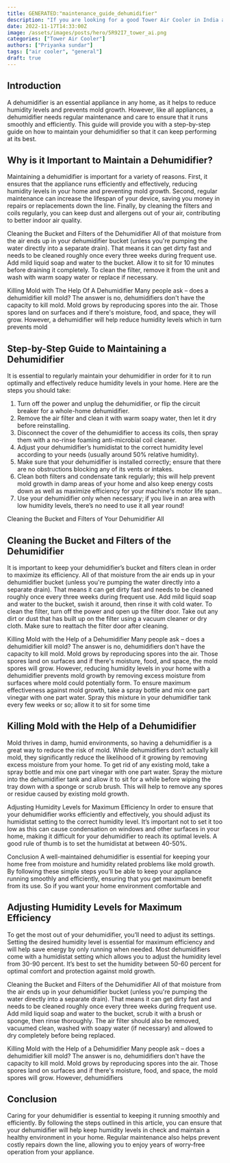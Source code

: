 ```yaml
---
title: GENERATED:"maintenance_guide_dehumidifier"
description: "If you are looking for a good Tower Air Cooler in India and are confused with multiple options, this article is for you. We look at some of the best air coolers giving bang for the buck and have created a list of all the reliable Tower Air Coolers that you can purchase today."
date: 2022-11-17T14:33:00Z
image: /assets/images/posts/hero/5R92I7_tower_ai.png
categories: ["Tower Air Cooler"]
authors: ["Priyanka sundar"]
tags: ["air cooler", "general"]
draft: true
---
```


## Introduction




A dehumidifier is an essential appliance in any home, as it helps to reduce humidity levels and prevents mold growth. However, like all appliances, a dehumidifier needs regular maintenance and care to ensure that it runs smoothly and efficiently. This guide will provide you with a step-by-step guide on how to maintain your dehumidifier so that it can keep performing at its best. 


## Why is it Important to Maintain a Dehumidifier?




Maintaining a dehumidifier is important for a variety of reasons. First, it ensures that the appliance runs efficiently and effectively, reducing humidity levels in your home and preventing mold growth. Second, regular maintenance can increase the lifespan of your device, saving you money in repairs or replacements down the line. Finally, by cleaning the filters and coils regularly, you can keep dust and allergens out of your air, contributing to better indoor air quality. 

Cleaning the Bucket and Filters of the Dehumidifier 
All of that moisture from the air ends up in your dehumidifier bucket (unless you're pumping the water directly into a separate drain). That means it can get dirty fast and needs to be cleaned roughly once every three weeks during frequent use. Add mild liquid soap and water to the bucket. Allow it to sit for 10 minutes before draining it completely. To clean the filter, remove it from the unit and wash with warm soapy water or replace if necessary. 

Killing Mold with The Help Of A Dehumidifier 
Many people ask – does a dehumidifier kill mold? The answer is no, dehumidifiers don't have the capacity to kill mold. Mold grows by reproducing spores into the air. Those spores land on surfaces and if there's moisture, food, and space, they will grow. However, a dehumidifier will help reduce humidity levels which in turn prevents mold


## Step-by-Step Guide to Maintaining a Dehumidifier




It is essential to regularly maintain your dehumidifier in order for it to run optimally and effectively reduce humidity levels in your home. Here are the steps you should take: 

1. Turn off the power and unplug the dehumidifier, or flip the circuit breaker for a whole-home dehumidifier. 
2. Remove the air filter and clean it with warm soapy water, then let it dry before reinstalling. 
3. Disconnect the cover of the dehumidifier to access its coils, then spray them with a no-rinse foaming anti-microbial coil cleaner. 
4. Adjust your dehumidifier’s humidistat to the correct humidity level according to your needs (usually around 50% relative humidity). 
5. Make sure that your dehumidifier is installed correctly; ensure that there are no obstructions blocking any of its vents or intakes. 
6. Clean both filters and condensate tank regularly; this will help prevent mold growth in damp areas of your home and also keep energy costs down as well as maximize efficiency for your machine's motor life span.. 
7. Use your dehumidifier only when necessary; if you live in an area with low humidity levels, there’s no need to use it all year round! 

Cleaning the Bucket and Filters of Your Dehumidifier 
All


## Cleaning the Bucket and Filters of the Dehumidifier


 
It is important to keep your dehumidifier’s bucket and filters clean in order to maximize its efficiency. All of that moisture from the air ends up in your dehumidifier bucket (unless you're pumping the water directly into a separate drain). That means it can get dirty fast and needs to be cleaned roughly once every three weeks during frequent use. Add mild liquid soap and water to the bucket, swish it around, then rinse it with cold water. To clean the filter, turn off the power and open up the filter door. Take out any dirt or dust that has built up on the filter using a vacuum cleaner or dry cloth. Make sure to reattach the filter door after cleaning. 

Killing Mold with the Help of a Dehumidifier 
Many people ask – does a dehumidifier kill mold? The answer is no, dehumidifiers don't have the capacity to kill mold. Mold grows by reproducing spores into the air. Those spores land on surfaces and if there's moisture, food, and space, the mold spores will grow. However, reducing humidity levels in your home with a dehumidifier prevents mold growth by removing excess moisture from surfaces where mold could potentially form. To ensure maximum effectiveness against mold growth, take a spray bottle and mix one part vinegar with one part water. Spray this mixture in your dehumidifier tank every few weeks or so; allow it to sit for some time


## Killing Mold with the Help of a Dehumidifier


 
Mold thrives in damp, humid environments, so having a dehumidifier is a great way to reduce the risk of mold. While dehumidifiers don’t actually kill mold, they significantly reduce the likelihood of it growing by removing excess moisture from your home. To get rid of any existing mold, take a spray bottle and mix one part vinegar with one part water. Spray the mixture into the dehumidifier tank and allow it to sit for a while before wiping the tray down with a sponge or scrub brush. This will help to remove any spores or residue caused by existing mold growth. 

Adjusting Humidity Levels for Maximum Efficiency 
In order to ensure that your dehumidifier works efficiently and effectively, you should adjust its humidistat setting to the correct humidity level. It’s important not to set it too low as this can cause condensation on windows and other surfaces in your home, making it difficult for your dehumidifier to reach its optimal levels. A good rule of thumb is to set the humidistat at between 40-50%. 

Conclusion 
A well-maintained dehumidifier is essential for keeping your home free from moisture and humidity related problems like mold growth. By following these simple steps you’ll be able to keep your appliance running smoothly and efficiently, ensuring that you get maximum benefit from its use. So if you want your home environment comfortable and


## Adjusting Humidity Levels for Maximum Efficiency


 
To get the most out of your dehumidifier, you’ll need to adjust its settings. Setting the desired humidity level is essential for maximum efficiency and will help save energy by only running when needed. Most dehumidifiers come with a humidistat setting which allows you to adjust the humidity level from 30-90 percent. It’s best to set the humidity between 50-60 percent for optimal comfort and protection against mold growth. 

Cleaning the Bucket and Filters of the Dehumidifier 
All of that moisture from the air ends up in your dehumidifier bucket (unless you're pumping the water directly into a separate drain). That means it can get dirty fast and needs to be cleaned roughly once every three weeks during frequent use. Add mild liquid soap and water to the bucket, scrub it with a brush or sponge, then rinse thoroughly. The air filter should also be removed, vacuumed clean, washed with soapy water (if necessary) and allowed to dry completely before being replaced. 

Killing Mold with the Help of a Dehumidifier 
Many people ask – does a dehumidifier kill mold? The answer is no, dehumidifiers don't have the capacity to kill mold. Mold grows by reproducing spores into the air. Those spores land on surfaces and if there's moisture, food, and space, the mold spores will grow. However, dehumidifiers


## Conclusion




Caring for your dehumidifier is essential to keeping it running smoothly and efficiently. By following the steps outlined in this article, you can ensure that your dehumidifier will help keep humidity levels in check and maintain a healthy environment in your home. Regular maintenance also helps prevent costly repairs down the line, allowing you to enjoy years of worry-free operation from your appliance.


